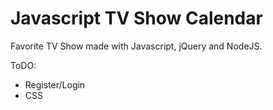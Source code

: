 Javascript TV Show Calendar
================================

Favorite TV Show made with Javascript, jQuery and NodeJS.

ToDO: 
  - Register/Login
  - CSS
